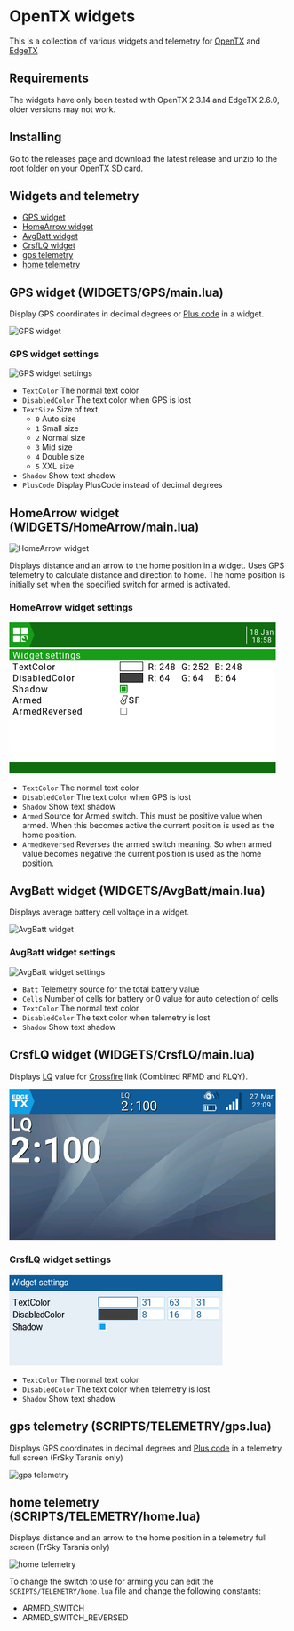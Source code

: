 # OpenTX widgets

This is a collection of various widgets and telemetry for [OpenTX] and [EdgeTX]

## Requirements
The widgets have only been tested with OpenTX 2.3.14 and EdgeTX 2.6.0, older versions may not work.

## Installing
Go to the releases page and download the latest release and unzip to the root folder on your OpenTX SD card.

## Widgets and telemetry
- [GPS widget](#gps-widget-widgetsgpsmainlua)
- [HomeArrow widget](#homearrow-widget-widgetshomearrowmainlua)
- [AvgBatt widget](#avgbatt-widget-widgetsavgbattmainlua)
- [CrsfLQ widget](#crsflq-widget-widgetscrsflqmainlua)
- [gps telemetry](#gps-telemetry-scriptstelemetrygpslua)
- [home telemetry](#home-telemetry-scriptstelemetryhomelua)

## GPS widget (WIDGETS/GPS/main.lua)
Display GPS coordinates in decimal degrees or [Plus code] in a widget.

![GPS widget](docs/images/GPS.png)

### GPS widget settings
![GPS widget settings](docs/images/GPS_settings.png)
- `TextColor` The normal text color
- `DisabledColor` The text color when GPS is lost
- `TextSize` Size of text
  - `0` Auto size
  - `1` Small size
  - `2` Normal size
  - `3` Mid size
  - `4` Double size
  - `5` XXL size
- `Shadow` Show text shadow
- `PlusCode` Display PlusCode instead of decimal degrees

## HomeArrow widget (WIDGETS/HomeArrow/main.lua)
![HomeArrow widget](docs/images/HomeArrow.png)

Displays distance and an arrow to the home position in a widget. Uses GPS telemetry to calculate distance and direction to home. The home position is initially set when the specified switch for armed is activated.

### HomeArrow widget settings
![HomeArrow widget settings](docs/images/HomeArrow_settings.png)
- `TextColor` The normal text color
- `DisabledColor` The text color when GPS is lost
- `Shadow` Show text shadow
- `Armed` Source for Armed switch. This must be positive value when armed. When this becomes active the current position is used as the home position.
- `ArmedReversed` Reverses the armed switch meaning. So when armed value becomes negative the current position is used as the home position.

## AvgBatt widget (WIDGETS/AvgBatt/main.lua)
Displays average battery cell voltage in a widget.

![AvgBatt widget](docs/images/AvgBatt.png)

### AvgBatt widget settings
![AvgBatt widget settings](docs/images/AvgBatt_settings.png)
- `Batt` Telemetry source for the total battery value
- `Cells` Number of cells for battery or 0 value for auto detection of cells
- `TextColor` The normal text color
- `DisabledColor` The text color when telemetry is lost
- `Shadow` Show text shadow

## CrsfLQ widget (WIDGETS/CrsfLQ/main.lua)
Displays [LQ] value for [Crossfire] link (Combined RFMD and RLQY).

![CrsfLQ widget](docs/images/CrsfLQ.png)

### CrsfLQ widget settings
![CrsfLQ widget settings](docs/images/CrsfLQ_settings.png)
- `TextColor` The normal text color
- `DisabledColor` The text color when telemetry is lost
- `Shadow` Show text shadow

## gps telemetry (SCRIPTS/TELEMETRY/gps.lua)
Displays GPS coordinates in decimal degrees and [Plus code] in a telemetry full screen (FrSky Taranis only)

![gps telemetry](docs/images/gps_taranis.png)

## home telemetry (SCRIPTS/TELEMETRY/home.lua)
Displays distance and an arrow to the home position in a telemetry full screen (FrSky Taranis only)

![home telemetry](docs/images/home_taranis.png)

To change the switch to use for arming you can edit the `SCRIPTS/TELEMETRY/home.lua` file and change the following constants:

- ARMED_SWITCH
- ARMED_SWITCH_REVERSED


[OpenTX]: https://www.open-tx.org/
[EdgeTX]: https://github.com/EdgeTX/edgetx
[Plus code]: https://en.wikipedia.org/wiki/Open_Location_Code
[LQ]: https://oscarliang.com/lq-rssi-tbs-crossfire/
[Crossfire]: https://www.team-blacksheep.com/products/prod:crossfire_tx
